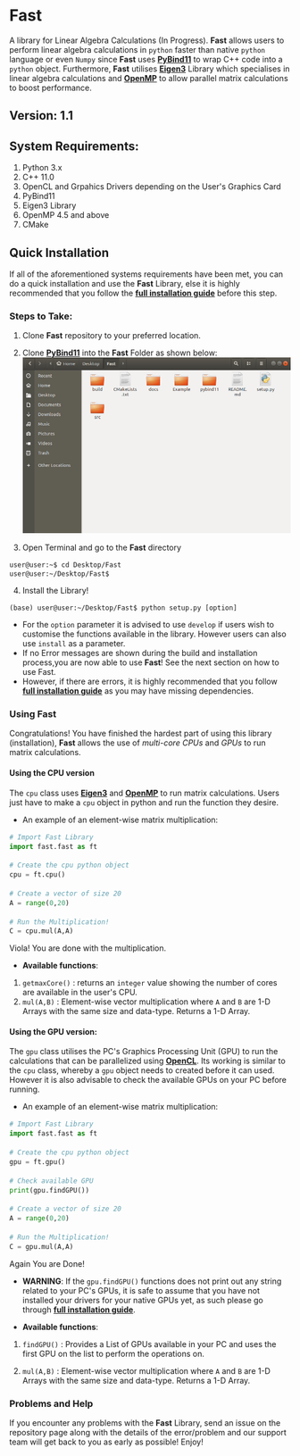# Fast
A library for Linear Algebra Calculations (In Progress). **__Fast__** allows users to perform linear algebra calculations in `python` faster than native `python` language or even `Numpy` since **__Fast__** uses [**PyBind11**](https://github.com/pybind/pybind11) to wrap C++ code into a `python` object. Furthermore, **__Fast__** utilises [**Eigen3**](http://eigen.tuxfamily.org/index.php?title=Main_Page) Library which specialises in linear algebra calculations and [**OpenMP**](https://www.openmp.org/wp-content/uploads/OpenMP-4.5-1115-CPP-web.pdf) to allow parallel matrix calculations to boost performance.

## Version: 1.1

## System Requirements:
1. Python 3.x
2. C++ 11.0
3. OpenCL and Grpahics Drivers depending on the User's Graphics Card
4. PyBind11
5. Eigen3 Library
6. OpenMP 4.5 and above
7. CMake 


## Quick Installation 
If all of the aforementioned systems requirements have been met, you can do a quick installation and use the **__Fast__** Library, else it is highly recommended that you follow the [**full installation guide**](docs/fullInstall.md) before this step. 

### Steps to Take:

1.  Clone **__Fast__**  repository to your preferred location.

2.  Clone [**PyBind11**](https://github.com/pybind/pybind11) into the **__Fast__** Folder as shown below:
![alt text](docs/imgs/clonepybind.png "Where to clone Pybind11")

3.  Open Terminal and go to the **__Fast__** directory
```
user@user:~$ cd Desktop/Fast
user@user:~/Desktop/Fast$
```

4.  Install the Library! 
```
(base) user@user:~/Desktop/Fast$ python setup.py [option]
```
* For the `option` parameter it is advised to use `develop` if users wish to customise the functions available in the library. However users can also use `install` as a parameter.
* If no Error messages are shown during the build and installation process,you are now able to use **__Fast__**! See the next section on how to use Fast.
* However, if there are errors, it is highly recommended that you follow [**full installation guide**](docs/fullInstall.md) as you may have missing dependencies.


### Using __Fast__

Congratulations! You have finished the hardest part of using this library (installation), **__Fast__**  allows the use of _multi-core CPUs_ and _GPUs_ to run matrix calculations.

#### Using the CPU version
The `cpu` class uses [**Eigen3**](http://eigen.tuxfamily.org/index.php?title=Main_Page) and [**OpenMP**](https://www.openmp.org/wp-content/uploads/OpenMP-4.5-1115-CPP-web.pdf) to run matrix calculations. Users just have to make a `cpu` object in python and run the function they desire. 

* An example of an element-wise matrix multiplication:
``` python
# Import Fast Library
import fast.fast as ft

# Create the cpu python object
cpu = ft.cpu()

# Create a vector of size 20
A = range(0,20)

# Run the Multiplication!
C = cpu.mul(A,A)

```
Viola! You are done with the multiplication.

* **Available functions**:
1. `getmaxCore()`  : returns an `integer` value showing the number of cores are available in the user's CPU.
2. `mul(A,B)` : Element-wise vector multiplication where `A` and `B` are 1-D Arrays with the same size and data-type. Returns a 1-D Array.


#### Using the GPU version:
The `gpu` class utilises the PC's Graphics Processing Unit (GPU) to run the calculations that can be parallelized using [**OpenCL**](https://www.khronos.org/opencl/). Its working is similar to the `cpu` class, whereby a `gpu` object needs to created before it can used. However it is also advisable to check the available GPUs on your PC before running.

* An example of an element-wise matrix multiplication:
```python
# Import Fast Library
import fast.fast as ft

# Create the cpu python object
gpu = ft.gpu()

# Check available GPU 
print(gpu.findGPU())

# Create a vector of size 20
A = range(0,20)

# Run the Multiplication!
C = gpu.mul(A,A)

```
Again You are Done!  

* **WARNING**: If the `gpu.findGPU()` functions does not print out any string related to your PC's GPUs, it is safe to assume that you have not installed your drivers for your native GPUs yet, as such please go through [**full installation guide**](docs/fullInstall.md).

* **Available functions**:
1. `findGPU()` : Provides a List of GPUs available in your PC and uses the first GPU on the list to perform the operations on.

2. `mul(A,B)`  : Element-wise vector multiplication where `A` and `B` are 1-D Arrays with the same size and data-type. Returns a 1-D Array.


### Problems and Help
If you encounter any problems with the **__Fast__** Library, send an issue on the repository page along with the details of the error/problem and our support team will get back to you as early as possible! 
Enjoy!